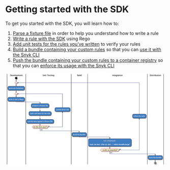 # Getting started with the SDK

To get you started with the SDK, you will learn how to:

1. [Parse a fixture file](parsing-an-input-file.md) in order to help you understand how to write a rule
2. [​Write a rule with the SDK](writing-a-rule.md) using Rego
3. [Add unit tests for the rules you’ve written](testing-a-rule.md) to verify your rules
4. [Build a bundle containing your custom rules](bundling-rules.md) so that you can [use it with the Snyk CLI](../use-iac-custom-rules-with-cli/)
5. [Push the bundle containing your custom rules to a container registry](pushing-a-bundle.md) so that you can [enforce its usage with the Snyk CLI](../use-iac-custom-rules-with-cli/#to-test-for-a-custom-issue-using-a-bundle-from-a-container-registry)

![Development to Distribution Workflow](<../../../../.gitbook/assets/image (119) (1) (1) (1) (1) (1) (1) (1) (1) (1) (1) (4).png>)
